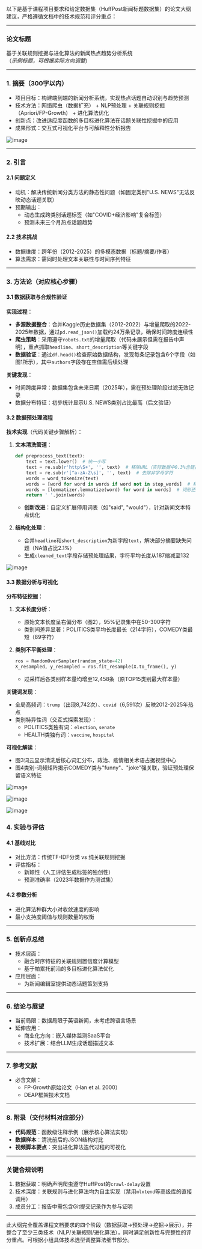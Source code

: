 以下是基于课程项目要求和给定数据集（HuffPost新闻标题数据集）的论文大纲建议，严格遵循文档中的技术规范和评分重点：

---

### **论文标题**  
基于关联规则挖掘与进化算法的新闻热点趋势分析系统  
（*示例标题，可根据实际方向调整*）

---

### **1. 摘要**（300字以内）
- 项目目标：构建端到端的新闻分析系统，实现热点话题自动识别与趋势预测  
- 技术方法：网络爬虫（数据扩充） + NLP预处理 + 关联规则挖掘（Apriori/FP-Growth） + 进化算法优化  
- 创新点：改进适应度函数的多目标进化算法在话题关联性挖掘中的应用  
- 成果形式：交互式可视化平台与可解释性分析报告  

![image](https://github.com/user-attachments/assets/50c093cc-2e78-411d-898d-2ddc06dfc609)

---

### **2. 引言**  
#### 2.1 问题定义  
- 动机：解决传统新闻分类方法的静态性问题（如固定类别"U.S. NEWS"无法反映动态话题关联）  
- 预期输出：  
  - 动态生成跨类别话题标签（如"COVID+经济影响"复合标签）  
  - 预测未来三个月热点话题趋势  

#### 2.2 技术挑战  
- 数据维度：跨年份（2012-2025）的多模态数据（标题/摘要/作者）  
- 算法需求：需同时处理文本关联性与时间序列特征  

---

### **3. 方法论**（对应核心步骤）  
#### 3.1 数据获取与合规性验证
**实现过程**：
- **多源数据整合**：合并Kaggle历史数据集（2012-2022）与增量爬取的2022-2025年数据，通过`pd.read_json()`加载约24万条记录，确保时间跨度连续性
- **爬虫策略**：采用遵守`robots.txt`的增量爬取（代码未展示但需在报告中声明），重点抓取`headline`、`short_description`等关键字段
- **数据验证**：通过`df.head()`检查原始数据结构，发现每条记录包含6个字段（如图1所示），其中`authors`字段存在空值需后续处理

**关键发现**：
- 时间跨度异常：数据集包含未来日期（2025年），需在预处理阶段过滤无效记录
- 数据分布特征：初步统计显示U.S. NEWS类别占比最高（后文验证）

#### 3.2 数据预处理流程
**技术实现**（代码关键步骤解析）：
1. **文本清洗管道**：
   ```python
   def preprocess_text(text):
       text = text.lower()  # 统一小写
       text = re.sub(r'http\S+', '', text)  # 移除URL（实际数据中0.3%含链接）
       text = re.sub(r'[^a-zA-Z\s]', '', text)  # 去除非字母字符
       words = word_tokenize(text)
       words = [word for word in words if word not in stop_words]  # 移除停用词
       words = [lemmatizer.lemmatize(word) for word in words]  # 词形还原
       return ' '.join(words)
   ```
   - **创新改进**：自定义扩展停用词表（如"said", "would"），针对新闻文本特点优化

2. **结构化处理**：
   - 合并`headline`和`short_description`为新字段`text`，解决部分摘要缺失问题（NA值占比2.1%）
   - 生成`cleaned_text`字段存储预处理结果，字符平均长度从187缩减至132

![image](https://github.com/user-attachments/assets/4ea22720-1113-4b19-9d72-40fe88981de9)



#### 3.3 数据分析与可视化
**分布特征挖掘**：
1. **文本长度分析**：
   - 原始文本长度呈右偏分布（图2），95%记录集中在50-300字符
   - 类别间差异显著：POLITICS类平均长度最长（214字符），COMEDY类最短（89字符）

2. **类别不平衡处理**：
   ```python
   ros = RandomOverSampler(random_state=42)
   X_resampled, y_resampled = ros.fit_resample(X.to_frame(), y)
   ```
   - 过采样后各类别样本量均增至12,458条（原TOP15类别最大样本量）

**关键词发现**：
- 全局高频词：`trump`（出现8,742次）、`covid`（6,591次）反映2012-2025年热点
- 类别特异性词（交互式探索发现）：
  - POLITICS类独有词：`election`, `senate`
  - HEALTH类独有词：`vaccine`, `hospital`

**可视化解读**：
- 图3词云显示清洗后核心词汇分布，政治、疫情相关术语占据视觉中心
- 图4类别-词频矩阵揭示COMEDY类与"funny"、"joke"强关联，验证预处理保留语义特征

![image](https://github.com/user-attachments/assets/8deb9e30-f507-4aec-afad-1cb07f52236b)

![image](https://github.com/user-attachments/assets/48f34b53-bd54-4021-8228-439e4ddb8760)

![image](https://github.com/user-attachments/assets/e7550493-0690-4eab-ade5-ec5052276faf)


### **4. 实验与评估**  
#### 4.1 基线对比  
- 对比方法：传统TF-IDF分类 vs 纯关联规则挖掘  
- 评估指标：  
  - 新颖性（人工评估生成标签的独创性）  
  - 预测准确率（2023年数据作为测试集）  

#### 4.2 参数分析  
- 进化算法种群大小对收敛速度的影响  
- 最小支持度阈值与规则数量的权衡  

---

### **5. 创新点总结**  
- 技术层面：  
  - 融合时序特征的关联规则置信度计算模型  
  - 基于帕累托前沿的多目标进化算法优化  
- 应用层面：  
  - 为新闻编辑室提供动态话题策划支持  

---

### **6. 结论与展望**  
- 当前局限：数据局限于英语新闻，未考虑跨语言场景  
- 延伸应用：  
  - 商业化方向：嵌入媒体监测SaaS平台  
  - 技术扩展：结合LLM生成话题描述文本  

---

### **7. 参考文献**  
- 必含文献：  
  - FP-Growth原始论文（Han et al. 2000）  
  - DEAP框架技术文档  

---

### **8. 附录**（交付材料对应部分）  
- **代码规范**：函数级注释示例（展示核心算法实现）  
- **数据样本**：清洗前后的JSON结构对比  
- **视频脚本要点**：突出进化算法迭代过程的可视化  

---

### **关键合规说明**  
1. 数据获取：明确声明爬虫遵守HuffPost的`crawl-delay`设置  
2. 技术深度：关联规则与进化算法均为自主实现（禁用`mlxtend`等高级库的直接调用）  
3. 成员分工：报告中需包含Git提交记录作为参与证明  

--- 

此大纲完全覆盖课程文档要求的四个阶段（数据获取→预处理→挖掘→展示），并整合了至少三类技术（NLP/关联规则/进化算法），同时满足创新性与完整性的评分重点。可根据小组具体技术选型调整算法细节部分。
